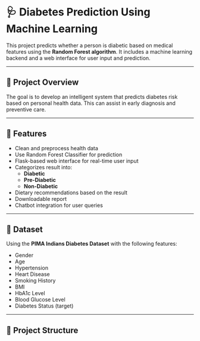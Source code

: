 # 🩺 Diabetes Prediction Using Machine Learning

This project predicts whether a person is diabetic based on medical features using the **Random Forest algorithm**. It includes a machine learning backend and a web interface for user input and prediction.

---

## 📌 Project Overview

The goal is to develop an intelligent system that predicts diabetes risk based on personal health data. This can assist in early diagnosis and preventive care.

---

## 🧠 Features

- Clean and preprocess health data
- Use Random Forest Classifier for prediction
- Flask-based web interface for real-time user input
- Categorizes result into:
  - **Diabetic**
  - **Pre-Diabetic**
  - **Non-Diabetic**
- Dietary recommendations based on the result
- Downloadable report
- Chatbot integration for user queries

---

## 🧾 Dataset

Using the **PIMA Indians Diabetes Dataset** with the following features:
- Gender
- Age
- Hypertension
- Heart Disease
- Smoking History
- BMI
- HbA1c Level
- Blood Glucose Level
- Diabetes Status (target)

---

## 📂 Project Structure

